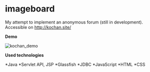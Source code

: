 # imageboard

My attempt to implement an anonymous forum (still in development). Accessible on http://kochan.site/

**Demo**

![kochan_demo](http://im.ezgif.com/tmp/ezgif.com-d6bed5c051.gif)

**Used technologies**

*Java
*Servlet API, JSP
*Glassfish
*JDBC
*JavaScript
*HTML
*CSS
